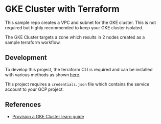 # GKE Cluster with Terraform

This sample repo creates a VPC and subnet for the GKE cluster. This is not
required but highly recommended to keep your GKE cluster isolated.

The GKE Cluster targets a zone which results in 2 nodes created as a sample terraform workflow.

## Development

To develop this project, the terraform CLI is required and can be installed with various methods as shown [here](https://www.terraform.io/downloads).

This project requires a `credentials.json` file which contains the service account to your GCP project.

## References

- [Provision a GKE Cluster learn guide](https://learn.hashicorp.com/terraform/kubernetes/provision-gke-cluster)
